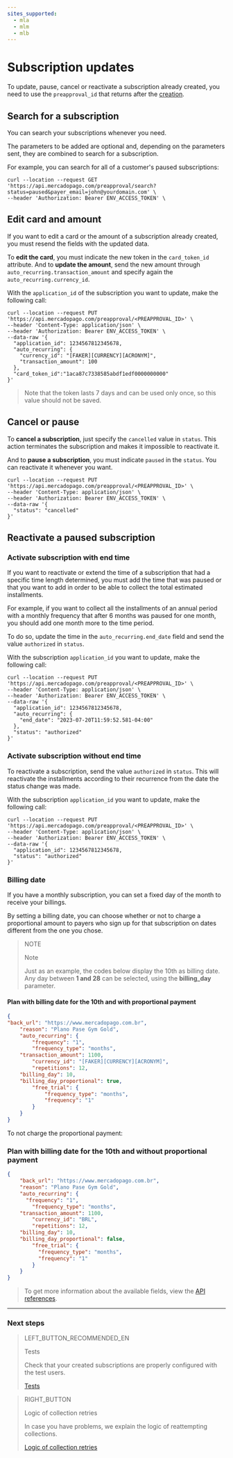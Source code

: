 ```yaml
---
sites_supported:
  - mla
  - mlm
  - mlb
---
```


# Subscription updates

To update, pause, cancel or reactivate a subscription already created, you need to use the `preapproval_id` that returns after the [creation](https://www.mercadopago[FAKER][URL][DOMAIN]/developers/en/guides/online-payments/subscriptions/introduction). 

## Search for a subscription

You can search your subscriptions whenever you need. 

The parameters to be added are optional and, depending on the parameters sent, they are combined to search for a subscription. 

For example, you can search for all of a customer's paused subscriptions: 

```curl
curl --location --request GET 'https://api.mercadopago.com/preapproval/search?status=paused&payer_email=john@yourdomain.com' \
--header 'Authorization: Bearer ENV_ACCESS_TOKEN' \
```


## Edit card and amount

If you want to edit a card or the amount of a subscription already created, you must resend the fields with the updated data. 

To __edit the card__, you must indicate the new token in the `card_token_id` attribute. And to __update the amount__, send the new amount through `auto_recurring.transaction_amount` and specify again the `auto_recurring.currency_id`.

With the `application_id` of the subscription you want to update, make the following call: 

```curl
curl --location --request PUT 'https://api.mercadopago.com/preapproval/<PREAPPROVAL_ID>' \
--header 'Content-Type: application/json' \
--header 'Authorization: Bearer ENV_ACCESS_TOKEN' \
--data-raw '{
  "application_id": 1234567812345678,
  "auto_recurring": {
    "currency_id": "[FAKER][CURRENCY][ACRONYM]",
    "transaction_amount": 100
  },
  "card_token_id":"1aca87c7338585abdf1edf0000000000"
}'
```

>Note that the token lasts 7 days and can be used only once, so this value should not be saved.

## Cancel or pause

To __cancel a subscription__, just specify the `cancelled` value in `status`. This action terminates the subscription and makes it impossible to reactivate it.

And to __pause a subscription__, you must indicate `paused` in the `status`. You can reactivate it whenever you want.  

```curl
curl --location --request PUT 'https://api.mercadopago.com/preapproval/<PREAPPROVAL_ID>' \
--header 'Content-Type: application/json' \
--header 'Authorization: Bearer ENV_ACCESS_TOKEN' \
--data-raw '{
  "status": "cancelled"
}'
```

## Reactivate a paused subscription

### Activate subscription with end time

If you want to reactivate or extend the time of a subscription that had a specific time length determined, you must add the time that was paused or that you want to add in order to be able to collect the total estimated installments. 

For example, if you want to collect all the installments of an annual period with a monthly frequency that after 6 months was paused for one month, you should add one month more to the time period.

To do so, update the time in the `auto_recurring.end_date` field and send the value `authorized` in `status`.

With the subscription `application_id` you want to update, make the following call: 

```curl
curl --location --request PUT 'https://api.mercadopago.com/preapproval/<PREAPPROVAL_ID>' \
--header 'Content-Type: application/json' \
--header 'Authorization: Bearer ENV_ACCESS_TOKEN' \
--data-raw '{
  "application_id": 1234567812345678,
  "auto_recurring": {
    "end_date": "2023-07-20T11:59:52.581-04:00"
  },
  "status": "authorized"
}'
```

### Activate subscription without end time

To reactivate a subscription, send the value `authorized` in `status`. This will reactivate the installments according to their recurrence from the date the status change was made.

With the subscription `application_id` you want to update, make the following call: 

```curl
curl --location --request PUT 'https://api.mercadopago.com/preapproval/<PREAPPROVAL_ID>' \
--header 'Content-Type: application/json' \
--header 'Authorization: Bearer ENV_ACCESS_TOKEN' \
--data-raw '{
  "application_id": 1234567812345678,
  "status": "authorized"
}'
```

### Billing date

If you have a monthly subscription, you can set a fixed day of the month to receive your billings. 

By setting a billing date, you can choose whether or not to charge a proportional amount to payers who sign up for that subscription on dates different from the one you chose.

> NOTE
> 
> Note
> 
> Just as an example, the codes below display the 10th as billing date. Any day between __1 and 28__ can be selected, using the __billing_day__ parameter.

#### Plan with billing date for the 10th and with proportional payment

```json
{
"back_url": "https://www.mercadopago.com.br",
	"reason": "Plano Pase Gym Gold",
	"auto_recurring": {
		"frequency": "1",
		"frequency_type": "months",
    "transaction_amount": 1100,
		"currency_id": "[FAKER][CURRENCY][ACRONYM]",
		"repetitions": 12,
    "billing_day": 10,
    "billing_day_proportional": true,
		"free_trial": {
			"frequency_type": "months",
			"frequency": "1"
		}
	}
}
```

To not charge the proportional payment: 

### Plan with billing date for the 10th and without proportional payment

```json
{
	"back_url": "https://www.mercadopago.com.br",
	"reason": "Plano Pase Gym Gold",
	"auto_recurring": {
	  "frequency": "1",
		"frequency_type": "months",
    "transaction_amount": 1100,
		"currency_id": "BRL",
		"repetitions": 12,
    "billing_day": 10,
    "billing_day_proportional": false,
		"free_trial": {
		  "frequency_type": "months",
		  "frequency": "1"
		}
	}
}
```

> To get more information about the available fields, view the [API references](https://www.mercadopago[FAKER][URL][DOMAIN]/developers/en/reference).


------------
### Next steps

> LEFT_BUTTON_RECOMMENDED_EN
>
> Tests
>
> Check that your created subscriptions are properly configured with the test users.  
>
> [Tests](https://www.mercadopago[FAKER][URL][DOMAIN]/developers/en/guides/online-payments/subscriptions/testing)


> RIGHT_BUTTON
>
> Logic of collection retries
>
> In case you have problems, we explain the logic of reattempting collections.
>
> [Logic of collection retries](https://www.mercadopago[FAKER][URL][DOMAIN]/developers/en/guides/online-payments/subscriptions/payment-retry)
